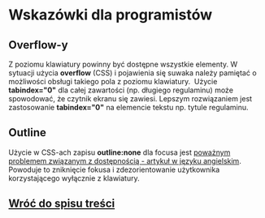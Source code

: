 # Wskazówki dla programistów

## Overflow-y

Z poziomu klawiatury powinny być dostępne wszystkie elementy. W sytuacji użycia **overflow** (CSS) i pojawienia się suwaka należy pamiętać o możliwości obsługi takiego pola z poziomu klawiatury. 
Użycie **tabindex="0"** dla całej zawartości (np. długiego regulaminu) może spowodować, że czytnik ekranu się zawiesi. Lepszym rozwiązaniem jest zastosowanie **tabindex="0"** na elemencie tekstu np. tytule regulaminu.

## Outline

Użycie w CSS-ach zapisu **outline:none** dla focusa jest [poważnym problemem związanym z dostępnością - artykuł w języku angielskim](http://www.outlinenone.com/). Powoduje to zniknięcie fokusa i zdezorientowanie użytkownika korzystającego wyłącznie z klawiatury.

## [Wróć do spisu treści](../README.md)
